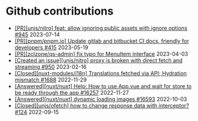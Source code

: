 # Github contributions

- [\[PR\]\[unjs/nitro\] feat: allow ignoring public assets with ignore options #945](https://github.com/unjs/nitro/pull/945) 2023-07-14
- [\[PR\]\[pnpm/pnpm.io\] Update gitlab and bitbucket CI docs, friendly for developers #415](https://github.com/pnpm/pnpm.io/pull/415) 2023-05-19
- [\[PR\]\[zclzone/qs-admin\] fix typo for MenuItem interface](https://github.com/zclzone/qs-admin/pull/5) 2023-04-03
- [\[Created an issue\]\[unjs/nitro\] proxy is broken with direct fetch and streaming #950](https://github.com/unjs/nitro/issues/950) 2023-02-16
- [\[Closed\]\[nuxt-modules/i18n\] Translations fetched via API; Hydration mismatch #1688](https://github.com/nuxt-modules/i18n/issues/1688) 2022-11-29
- [\[Answered\]\[nuxt/nuxt\] Help: How to use App.vue and wait for store to be ready through the app #16257](https://github.com/nuxt/nuxt/discussions/16257) 2022-11-27
- [\[Answered\]\[nuxt/nuxt\] dynamic loading images #16593](https://github.com/nuxt/nuxt/discussions/16593) 2022-10-03
- [\[Closed\]\[unjs/ofetch\] how to change response data with interceptor? #124](https://github.com/unjs/ofetch/issues/124) 2022-09-15
